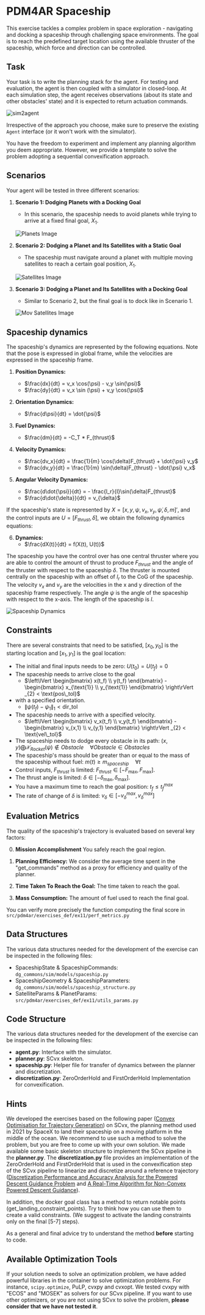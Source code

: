 # PDM4AR Spaceship

This exercise tackles a complex problem in space exploration - navigating and docking a spaceship through challenging space environments.
The goal is to reach the predefined target location using the available thruster of the spaceship, which force and direction can be controlled.

## Task

Your task is to write the planning stack for the agent.
For testing and evaluation, the agent is then coupled with a simulator in closed-loop.
At each simulation step, the agent receives observations (about its state and other obstacles' state) and it is expected
to return actuation commands.

<!-- TODO change the image -->
![sim2agent](https://user-images.githubusercontent.com/18750753/144580159-d4d29506-03b2-49b9-b4b8-3cde701cc7d4.png)

Irrespective of the approach you choose, make sure to preserve the existing `Agent` interface (or it won't work with the
simulator).

You have the freedom to experiment and implement any planning algorithm you deem appropriate.
However, we provide a template to solve the problem adopting a sequential convexification approach.

## Scenarios

Your agent will be tested in three different scenarios:

1. **Scenario 1: Dodging Planets with a Docking Goal**
    - In this scenario, the spaceship needs to avoid planets while trying to arrive at a fixed final goal, $X_1$. 

   ![Planets Image](img/example1.png)


2. **Scenario 2: Dodging a Planet and Its Satellites with a Static Goal**
    - The spaceship must navigate around a planet with multiple moving satellites to reach a certain goal position, $X_1$.

   ![Satellites Image](img/example2.png)

3. **Scenario 3: Dodging a Planet and Its Satellites with a Docking Goal**
    - Similar to Scenario 2, but the final goal is to dock like in Scenario 1.

   ![Mov Satellites Image](img/example3.png)

## Spaceship dynamics
The spaceship's dynamics are represented by the following equations. 
Note that the pose is expressed in global frame, while the velocities are expressed in the spaceship frame.

1. **Position Dynamics:**
    - $\frac{dx}{dt} = v_x \cos(\psi) - v_y \sin(\psi)$
    - $\frac{dy}{dt} = v_x \sin (\psi) + v_y \cos(\psi)$

2. **Orientation Dynamics:**
    - $\frac{d\psi}{dt} = \dot{\psi}$

3. **Fuel Dynamics:**
    - $\frac{dm}{dt} = -C_T * F_{thrust}$

4. **Velocity Dynamics:**
    - $\frac{dv_x}{dt} = \frac{1}{m} \cos(\delta)F_{thrust} + \dot{\psi} v_y$
    - $\frac{dv_y}{dt} = \frac{1}{m} \sin(\delta)F_{thrust} - \dot{\psi} v_x$

5. **Angular Velocity Dynamics:**
    - $\frac{d\dot{\psi}}{dt} = - \frac{l_r}{I}\sin(\delta)F_{thrust}$
    - $\frac{d\dot{\delta}}{dt} = v_{\delta}$

If the spaceship's state is represented by $X = [x, y, \psi, v_x, v_y, \dot{\psi}, \delta, m]'$, and the control inputs 
are $U = [F_{thrust}, \dot{\delta}]$, we obtain the following dynamics equations:

6. **Dynamics:**
    - $\frac{dX(t)}{dt} = f(X(t), U(t))$

The spaceship you have the control over has one central thruster where you are able to control the amount of thrust to
produce $F_{thrust}$ and the angle of the thruster with respect to the spaceship $\delta$. The thruster is mounted centrally on the spaceship
with an offset of $l_r$ to the CoG of the spaceship. The velocity $v_x$ and $v_y$ are the velocities in the x and y
direction of the spaceship frame respectively. The angle $\psi$ is the angle of the spaceship with respect to the x-axis. The length of the spaceship is $l$.

![Spaceship Dynamics](img/spaceship.png)

## Constraints

There are several constraints that need to be satisfied, [$x_0, y_0$] is the starting location and [$x_1, y_1$] is the goal location:

- The initial and final inputs needs to be zero: $U(t_0) = U(t_f) = 0$
- The spaceship needs to arrive close to the goal
    - $\left\lVert \begin{bmatrix} x(t_f) \\ y(t_f) \end{bmatrix} - \begin{bmatrix} x_{\text{1}} \\ y_{\text{1}}
      \end{bmatrix} \right\rVert _{2} < \text{pos\_tol}$
- with a specified orientation.
    - $\left\lVert \psi(t_f) - \psi_{\text{1}} \right\rVert _{1} < \text{dir\_tol}$
- The spaceship needs to arrive with a specified velocity.
    - $\left\lVert \begin{bmatrix} v_x(t_f) \\ v_y(t_f) \end{bmatrix} - \begin{bmatrix} v_{x,1} \\ v_{y,1}
      \end{bmatrix} \right\rVert _{2} < \text{vel\_tol}$
- The spaceship needs to dodge every obstacle in its path: $(x, y) \bigoplus \mathcal{X}_{Rocket}(\psi) \notin Obstacle
  \quad \forall Obstacle \in Obstacles$
- The spaceship's mass should be greater than or equal to the mass of the spaceship without fuel: $m(t) \geq m_
  {spaceship} \quad \forall t$
- Control inputs, $F_{thrust}$ is limited: $F_{thrust} \in [-F_{\text{max}}, F_{\text{max}}]$.
- The thrust angle is limited: $\delta
  \in [-\delta_{\text{max}}, \delta_{\text{max}}]$.
- You have a maximum time to reach the goal position: $t_f \leq t_f^{max}$
- The rate of change of $\delta$ is limited: $v_{\delta} \in [-v^{max}_{\delta} ,v^{max}_{\delta}]$

## Evaluation Metrics

The quality of the spaceship's trajectory is evaluated based on several key factors:

0. **Mission Accomplishment** You safely reach the goal region.

1. **Planning Efficiency:** We consider the average time spent in the "get_commands" method as a proxy for efficiency
   and quality of the planner.

2. **Time Taken To Reach the Goal:** The time taken to reach the goal.

3. **Mass Consumption:** The amount of fuel used to reach the final goal.

You can verify more precisely the function computing the final score in  `src/pdm4ar/exercises_def/ex11/perf_metrics.py`

## Data  Structures

The various data structures needed for the development of the exercise can be inspected in the following files:

- SpaceshipState & SpaceshipCommands: `dg_commons/sim/models/spaceship.py`
- SpaceshipGeometry & SpaceshipParameters: `dg_commons/sim/models/spaceship_structure.py`
- SatelliteParams & PlanetParams: `src/pdm4ar/exercises_def/ex11/utils_params.py`

## Code Structure

The various data structures needed for the development of the exercise can be inspected in the following files:

- **agent.py**: Interface with the simulator.
- **planner.py**: SCvx skeleton.
- **spaceship.py**: Helper file for transfer of dynamics between the planner and discretization.
- **discretization.py**: ZeroOrderHold and FirstOrderHold Implementation for convexification.

## Hints

We developed the exercises based on the following
paper ([Convex Optimisation for Trajectory Generation](https://arxiv.org/pdf/2106.09125.pdf)) on SCvx, the planning
method used in 2021 by SpaceX to land their spaceship on a moving platform in the middle of the ocean. We recommend to use
such a method to solve the problem, but you are free to come up with your own solution. We made available some basic
skeleton structure to implement the SCvx pipeline in the **planner.py**. The **discretization.py** file provides an
implementation of the ZeroOrderHold and FirstOrderHold that is used in the convexification step of the SCvx pipeline to
linearize and discretize around a reference
trajectory ([Discretization Performance and Accuracy Analysis for the Powered Descent Guidance Problem](https://www.researchgate.net/publication/330200259_Discretization_Performance_and_Accuracy_Analysis_for_the_Rocket_Powered_Descent_Guidance_Problem)
and [A Real-Time Algorithm  for Non-Convex Powered Descent Guidance](https://depts.washington.edu/uwrainlab/wordpress/wp-content/uploads/2020/01/AIAA_SciTech_2020.pdf)).

<!-- In the paper "A Real-Time Algorithm for Non-Convex Powered Descent Guidance" (https://depts.washington.edu/uwrainlab/wordpress/wp-content/uploads/2020/01/AIAA_SciTech_2020.pdf), you will find the use of \textit{Scaling Matrices} to scale states, inputs and parameters to produce numerically well-conditioned optimization problems. Our solution implementation only made use of scaling the parameters, not touching on states and inputs, and converged reliably. We recommend to use the same approach and  only introducing the normalization of states and inputs if you are facing numerical issues. -->

In addition, the docker goal class has a method to return notable points (get_landing_constraint_points). Try to think how you can use them to create a valid constraints. (We suggest to activate the landing constraints only on the final [5-7] steps).

As a general and final advice try to understand the method **before** starting to code.

## Available Optimization Tools

If your solution needs to solve an optimization problem, we have added powerful libraries in the container to solve
optimization problems. For instance, `scipy.optimize`, PuLP, cvxpy and cvxopt. We tested cvxpy with "ECOS" and "MOSEK" as
solvers for our SCvx pipeline. If you want to use other optimizers, or you are not using SCvx to solve the problem,
**please consider that we have not tested it**.

